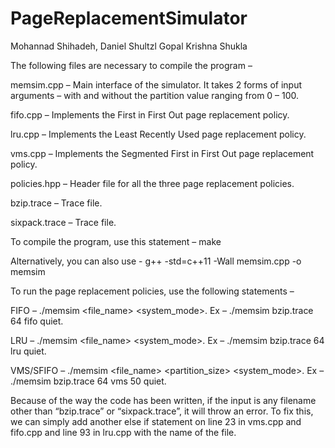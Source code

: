 # PageReplacementSimulator

Mohannad Shihadeh, Daniel Shultzl Gopal Krishna Shukla 

The following files are necessary to compile the program – 

memsim.cpp – Main interface of the simulator. It takes 2 forms of input arguments – with and without the partition value ranging from 0 – 100.  

fifo.cpp – Implements the First in First Out page replacement policy.  

lru.cpp – Implements the Least Recently Used page replacement policy.  

vms.cpp – Implements the Segmented First in First Out page replacement policy.  

policies.hpp – Header file for all the three page replacement policies.  

bzip.trace – Trace file.  

sixpack.trace – Trace file.  


To compile the program, use this statement – 
make

Alternatively, you can also use - 
g++ -std=c++11 -Wall memsim.cpp -o memsim

To run the page replacement policies, use the following statements –   


FIFO – ./memsim <file_name> <nFrames> <fifo> <system_mode>. 
Ex – ./memsim bzip.trace 64 fifo quiet. 
  
LRU – ./memsim <file_name> <nFrames> <lru> <system_mode>. 
Ex – ./memsim bzip.trace 64 lru quiet. 
  
VMS/SFIFO – ./memsim <file_name> <nFrames> <vms> <partition_size> <system_mode>. 
Ex – ./memsim bzip.trace 64 vms 50 quiet. 
  
Because of the way the code has been written, if the input is any filename other than “bzip.trace” or “sixpack.trace”, it will throw an error. To fix this, we can simply add another else if statement on line 23 in vms.cpp and fifo.cpp and line 93 in lru.cpp with the name of the file.
